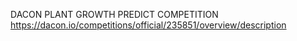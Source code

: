 DACON PLANT GROWTH PREDICT COMPETITION  
https://dacon.io/competitions/official/235851/overview/description
